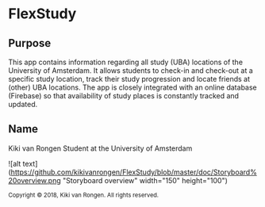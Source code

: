 # FlexStudy

## Purpose
This app contains information regarding all study (UBA) locations of the University of Amsterdam. It allows students to check-in and check-out
at a specific study location, track their study progression and locate friends at (other) UBA locations. The app is closely integrated with an online
database (Firebase) so that availability of study places is constantly tracked and updated. 

## Name
Kiki van Rongen
Student at the University of Amsterdam

![alt text](https://github.com/kikivanrongen/FlexStudy/blob/master/doc/Storyboard%20overview.png "Storyboard overview" width="150" height="100")

<sup>Copyright © 2018, Kiki van Rongen. All rights reserved.</sup>
